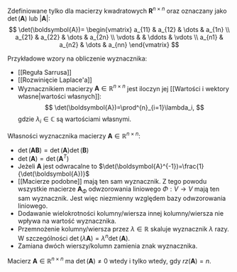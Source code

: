 Zdefiniowane tylko dla macierzy kwadratowych $\boldsymbol{R}^{n\times n}$ oraz oznaczany jako $\det(\boldsymbol{A})$ lub $|\boldsymbol{A}|$:
$$
\det(\boldsymbol{A})=
\begin{vmatrix}
a_{11} & a_{12} & \dots & a_{1n} \\
a_{21} & a_{22} & \dots & a_{2n} \\
\vdots & & \ddots & \vdots \\
a_{n1} & a_{n2} & \dots & a_{nn}
\end{vmatrix}
$$

Przykładowe wzory na obliczenie wyznacznika:
- [[Reguła Sarrusa]]
- [[Rozwinięcie Laplace'a]]
- Wyznacznikiem macierzy $\boldsymbol{A}\in\mathbb{R}^{n\times n}$ jest iloczyn jej [[Wartości i wektory własne|wartości własnych]]:
$$
\det(\boldsymbol{A})=\prod^{n}_{i=1}\lambda_i,
$$
gdzie $\lambda_i\in\mathbb{C}$ są wartościami własnymi.

Własności wyznacznika macierzy $\boldsymbol{A}\in\mathbb{R}^{n\times n}$:
- $\det(\boldsymbol{AB})=\det(\boldsymbol{A})\det(\boldsymbol{B})$
- $\det(\boldsymbol{A})=\det(\boldsymbol{A}^T)$
- Jeżeli $\boldsymbol{A}$ jest odwracalne to $\det(\boldsymbol{A}^{-1})=\frac{1}{\det(\boldsymbol{A})}$
- [[Macierze podobne]] mają ten sam wyznacznik. Z tego powodu wszystkie macierze $\boldsymbol{A}_\Phi$ odwzorowania liniowego $\Phi:V\to V$ mają ten sam wyznacznik. Jest więc niezmienny względem bazy odwzorowania liniowego.
- Dodawanie wielokrotności kolumny/wiersza innej kolumny/wiersza nie wpływa na wartość wyznacznika.
- Przemnożenie kolumny/wiersza przez $\lambda\in\mathbb{R}$ skaluje wyznacznik $\lambda$ razy. W szczególności $\det(\lambda\boldsymbol{A})=\lambda^n\det(\boldsymbol{A})$.
- Zamiana dwóch wierszy/kolumn zamienia znak wyznacznika.

Macierz $\boldsymbol{A}\in\mathbb{R}^{n\times n}$ ma $\det(\boldsymbol{A})\neq0$ wtedy i tylko wtedy, gdy $rz(\boldsymbol{A})=n$. 

